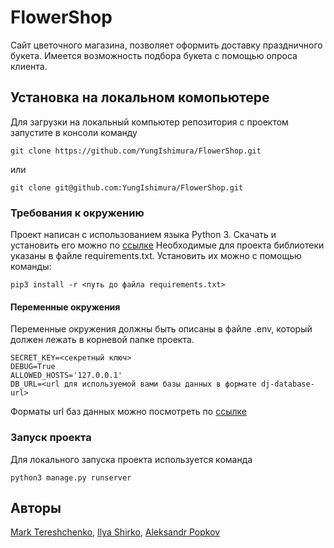 # FlowerShop

Сайт цветочного магазина, позволяет оформить доставку праздничного букета. Имеется возможность подбора букета с помощью опроса клиента.

## Установка на локальном комопьютере

Для загрузки на локальный компьютер репозитория с проектом запустите в консоли команду
```
git clone https://github.com/YungIshimura/FlowerShop.git
```
или
```
git clone git@github.com:YungIshimura/FlowerShop.git
```

### Требования к окружению

Проект написан с использованием языка Python 3. 
Скачать и установить его можно по [ссылке](https://www.python.org/downloads/)
Необходимые для проекта библиотеки указаны в файле requirements.txt. Установить их можно с помощью команды:
```
pip3 install -r <путь до файла requirements.txt>
```
 #### Переменные окружения
 Переменные окружения должны быть описаны в файле .env, который должен лежать в корневой папке проекта.

 ```
 SECRET_KEY=<секретный ключ>
DEBUG=True
ALLOWED_HOSTS='127.0.0.1'
DB_URL=<url для используемой вами базы данных в формате dj-database-url>
 ```
 Форматы url баз данных можно посмотреть по [ссылке](https://pypi.org/project/dj-database-url/)

### Запуск проекта

Для локального запуска проекта используется команда 
```
python3 manage.py runserver
```

## Авторы
[Mark Tereshchenko](https://github.com/YungIshimura),
[Ilya Shirko](https://github.com/ilyashirko), [Aleksandr Popkov](https://github.com/popkovaleks)